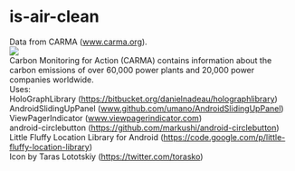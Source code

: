 # is-air-clean

Data from CARMA (www.carma.org).
<br>
<a href="http://www.carma.org/" title="Go to CARMA"><img src="http://carma.org/blog/wp-content/uploads/2007/11/carma_web.png" /></a>
<br>
Carbon Monitoring for Action (CARMA) contains information about the carbon emissions of over 60,000 power plants and 20,000 power companies worldwide.
<br>
Uses:
<br>
	HoloGraphLibrary (https://bitbucket.org/danielnadeau/holographlibrary)
<br>
	AndroidSlidingUpPanel (www.github.com/umano/AndroidSlidingUpPanel)
<br>
	ViewPagerIndicator (www.viewpagerindicator.com)
<br>
	android-circlebutton (https://github.com/markushi/android-circlebutton)
<br>
	Little Fluffy Location Library for Android (https://code.google.com/p/little-fluffy-location-library)
<br>
	Icon by Taras Lototskiy (https://twitter.com/torasko)
